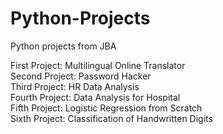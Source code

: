 # Python-Projects
Python projects from JBA

First Project: Multilingual Online Translator <br />
Second Project: Password Hacker <br />
Third Project: HR Data Analysis <br />
Fourth Project: Data Analysis for Hospital <br />
Fifth Project: Logistic Regression from Scratch <br />
Sixth Project: Classification of Handwritten Digits <br />
